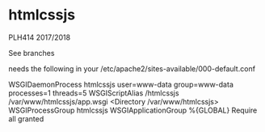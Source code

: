 # htmlcssjs
PLH414 2017/2018

See branches

needs the following in your /etc/apache2/sites-available/000-default.conf

WSGIDaemonProcess htmlcssjs user=www-data group=www-data processes=1 threads=5
WSGIScriptAlias /htmlcssjs /var/www/htmlcssjs/app.wsgi
<Directory /var/www/htmlcssjs>
    WSGIProcessGroup htmlcssjs
    WSGIApplicationGroup %{GLOBAL}
    Require all granted
</Directory>
